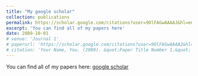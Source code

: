 ```yaml
---
title: "My google scholar"
collection: publications
permalink: https://scholar.google.com/citations?user=9OlFAGwAAAAJ&hl=en #/publication/2009-10-01-paper-title-number-1
excerpt: 'You can find all of my papers here'
date: 2009-10-01
# venue: 'Journal 1'
# paperurl: 'https://scholar.google.com/citations?user=9OlFAGwAAAAJ&hl=en'
# citation: 'Your Name, You. (2009). &quot;Paper Title Number 1.&quot; <i>Journal 1</i>. 1(1).'
---
```

You can find all of my papers here: [google scholar](https://scholar.google.com/citations?user=9OlFAGwAAAAJ&hl=en)
